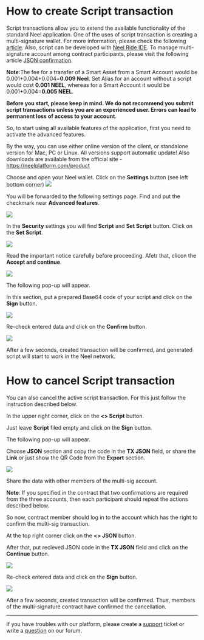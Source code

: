 # ​How to create Script transaction

Script transactions allow you to extend the available functionality of the standard Neel application. One of the uses of script transaction is creating a multi-signature wallet. For more information, please check the following [article](/technical-details/video-tutorials-and-articles.md).
Also, script can be developed with [Neel Ride IDE](https://ide.neelplatform.com/). To manage multi-signature account among contract participants, please visit the following article [JSON confirmation](/neel-client/advanced_features/json_confirmation.md).

**Note**:The fee for a transfer of a Smart Asset from a Smart Account would be 0.001+0.004+0.004=**0.009 Neel**.
Set Alias for an account without a script would cost **0.001 NEEL**, whereas for a Smart Account it would be 0.001+0.004=**0.005 NEEL**.

**Before you start, please keep in mind. We do not recommend you submit script transactions unless you are an experienced user. Errors can lead to permanent loss of access to your account**.

So, to start using all available features of the application, first you need to activate the advanced features.

By the way, you can use either online version of the client, or standalone version for Mac, PC or Linux. All versions support automatic update!
Also downloads are available from the official site - https://neelplatform.com/product

Choose and open your Neel wallet. Click on the **Settings** button (see left bottom corner) ![](/_assets/dark_mode_01.png)

You will be forwarded to the following settings page. Find and put the checkmark near **Advanced features**.

![](/_assets/advanced_features_01.png)

In the **Security** settings you will find **Script** and **Set Script** button. Click on the **Set Script**.

![](/_assets/advanced_features_03.1.png)

Read the important notice carefully before proceeding. Afetr that, clicon the **Accept and continue**.

![](/_assets/advanced_features_03.2.png)

The following pop-up will appear.

In this section, put a prepared Base64 code of your script and click on the **Sign** button.

![](/_assets/advanced_features_03.png)

Re-check entered data and click on the **Confirm** button.

![](/_assets/advanced_features_04.png)

After a few seconds, created transaction will be confirmed, and generated script will start to work in the Neel network.

# How to cancel Script transaction

You can also cancel the active script transaction. For this just follow the instruction described below.

In the upper right corner, click on the **<> Script** button.

Just leave **Script** filed empty and click on the **Sign** button.

The following pop-up will appear.

Choose **JSON** section and copy the code in the **TX JSON** field, or share the **Link** or just show the QR Code from the **Export** section.

![](/_assets/advanced_features_05.png)

Share the data with other members of the multi-sig account.

**Note**: If you specified in the contract that two confirmations are required from the three accounts, then each participant should repeat the actions described below.

So now, contract member should log in to the account which has the right to confirm the multi-sig transaction.

At the top right corner click on the **<> JSON** button.

After that, put recieved JSON code in the **TX JSON** field and click on the **Continue** button.

![](/_assets/advanced_features_06.png)

Re-check entered data and click on the **Sign** button.

![](/_assets/advanced_features_07.png)

After a few seconds, created transaction will be confirmed. Thus, members of the multi-signature contract have confirmed the cancellation.
___

If you have troubles with our platform, please create a [support](https://support.neelplatform.com/) ticket or write a [question](https://forum.neelplatform.com/) on our forum.
